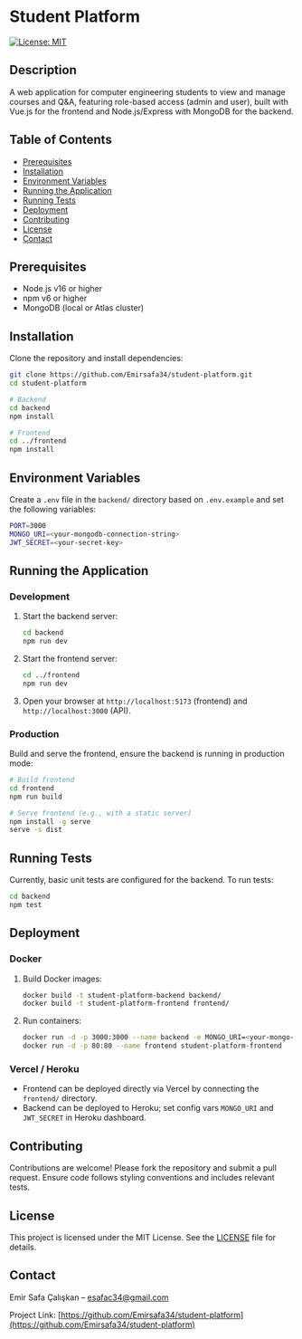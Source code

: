 # Student Platform

[![License: MIT](https://img.shields.io/badge/License-MIT-yellow.svg)](LICENSE)

## Description

A web application for computer engineering students to view and manage courses and Q\&A, featuring role-based access (admin and user), built with Vue.js for the frontend and Node.js/Express with MongoDB for the backend.

## Table of Contents

- [Prerequisites](#prerequisites)
- [Installation](#installation)
- [Environment Variables](#environment-variables)
- [Running the Application](#running-the-application)
- [Running Tests](#running-tests)
- [Deployment](#deployment)
- [Contributing](#contributing)
- [License](#license)
- [Contact](#contact)

## Prerequisites

- Node.js v16 or higher
- npm v6 or higher
- MongoDB (local or Atlas cluster)

## Installation

Clone the repository and install dependencies:

```bash
git clone https://github.com/Emirsafa34/student-platform.git
cd student-platform

# Backend
cd backend
npm install

# Frontend
cd ../frontend
npm install
```

## Environment Variables

Create a `.env` file in the `backend/` directory based on `.env.example` and set the following variables:

```bash
PORT=3000
MONGO_URI=<your-mongodb-connection-string>
JWT_SECRET=<your-secret-key>
```

## Running the Application

### Development

1. Start the backend server:

   ```bash
   cd backend
   npm run dev
   ```

2. Start the frontend server:

   ```bash
   cd ../frontend
   npm run dev
   ```

3. Open your browser at `http://localhost:5173` (frontend) and `http://localhost:3000` (API).

### Production

Build and serve the frontend, ensure the backend is running in production mode:

```bash
# Build frontend
cd frontend
npm run build

# Serve frontend (e.g., with a static server)
npm install -g serve
serve -s dist
```

## Running Tests

Currently, basic unit tests are configured for the backend. To run tests:

```bash
cd backend
npm test
```

## Deployment

### Docker

1. Build Docker images:

   ```bash
   docker build -t student-platform-backend backend/
   docker build -t student-platform-frontend frontend/
   ```

2. Run containers:

   ```bash
   docker run -d -p 3000:3000 --name backend -e MONGO_URI=<your-mongo-uri> -e JWT_SECRET=<your-secret> student-platform-backend
   docker run -d -p 80:80 --name frontend student-platform-frontend
   ```

### Vercel / Heroku

- Frontend can be deployed directly via Vercel by connecting the `frontend/` directory.
- Backend can be deployed to Heroku; set config vars `MONGO_URI` and `JWT_SECRET` in Heroku dashboard.

## Contributing

Contributions are welcome! Please fork the repository and submit a pull request. Ensure code follows styling conventions and includes relevant tests.

## License

This project is licensed under the MIT License. See the [LICENSE](LICENSE) file for details.

## Contact

Emir Safa Çalışkan – [esafac34@gmail.com](mailto:esafac34@gmail.com)

Project Link: [https://github.com/Emirsafa34/student-platform](https://github.com/Emirsafa34/student-platform)
